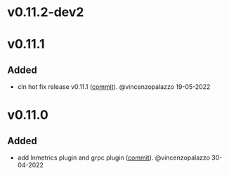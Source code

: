 # v0.11.2-dev2


# v0.11.1

## Added
- cln hot fix release v0.11.1 ([commit](https://github.com/clightning4j/clightning4j-node/commit/a9a9a1b51564143cbaec6b61d9ab1a36607cbb1b)). @vincenzopalazzo 19-05-2022


# v0.11.0

## Added
- add lnmetrics plugin and grpc plugin ([commit](https://github.com/clightning4j/clightning4j-node/commit/d350db15f161ceb357f2b3979994737eef784204)). @vincenzopalazzo 30-04-2022
